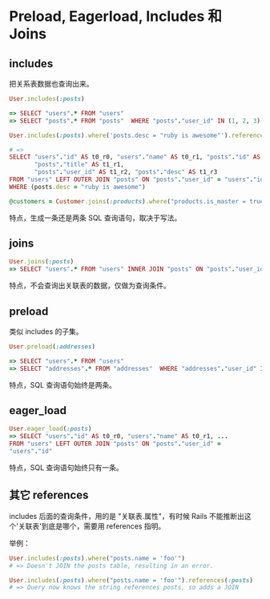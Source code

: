 # Preload, Eagerload, Includes 和 Joins

## includes

把关系表数据也查询出来。

```ruby
User.includes(:posts)

=> SELECT "users".* FROM "users"
=> SELECT "posts".* FROM "posts"  WHERE "posts"."user_id" IN (1, 2, 3)
```

```ruby
User.includes(:posts).where('posts.desc = "ruby is awesome"').references(:posts)

# =>
SELECT "users"."id" AS t0_r0, "users"."name" AS t0_r1, "posts"."id" AS t1_r0,
       "posts"."title" AS t1_r1,
       "posts"."user_id" AS t1_r2, "posts"."desc" AS t1_r3
FROM "users" LEFT OUTER JOIN "posts" ON "posts"."user_id" = "users"."id"
WHERE (posts.desc = "ruby is awesome")

@customers = Customer.joins(:products).where("products.is_master = true")
```

特点，生成一条还是两条 SQL 查询语句，取决于写法。

## joins

```ruby
User.joins(:posts)
=> SELECT "users".* FROM "users" INNER JOIN "posts" ON "posts"."user_id" = "users"."id"
```

特点，不会查询出关联表的数据，仅做为查询条件。

## preload

类似 includes 的子集。

```ruby
User.preload(:addresses)

=> SELECT "users".* FROM "users"
=> SELECT "addresses".* FROM "addresses"  WHERE "addresses"."user_id" IN (1, 2)
```
特点，SQL 查询语句始终是两条。

## eager_load

```ruby
User.eager_load(:posts)
=> SELECT "users"."id" AS t0_r0, "users"."name" AS t0_r1, ...
FROM "users" LEFT OUTER JOIN "posts" ON "posts"."user_id" =
"users"."id"
```

特点，SQL 查询语句始终只有一条。


## 其它 references

includes 后面的查询条件，用的是 "关联表.属性"，有时候 Rails 不能推断出这个'关联表'到底是哪个，需要用 references 指明。

举例：

```ruby
User.includes(:posts).where("posts.name = 'foo'")
# => Doesn't JOIN the posts table, resulting in an error.

User.includes(:posts).where("posts.name = 'foo'").references(:posts)
# => Query now knows the string references posts, so adds a JOIN
```
